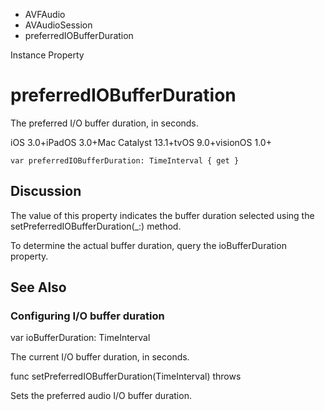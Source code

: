 

- AVFAudio
- AVAudioSession
-  preferredIOBufferDuration 

Instance Property

# preferredIOBufferDuration

The preferred I/O buffer duration, in seconds.

iOS 3.0+iPadOS 3.0+Mac Catalyst 13.1+tvOS 9.0+visionOS 1.0+

``` source
var preferredIOBufferDuration: TimeInterval { get }
```

## Discussion

The value of this property indicates the buffer duration selected using the setPreferredIOBufferDuration(_:) method.

To determine the actual buffer duration, query the ioBufferDuration property.

## See Also

### Configuring I/O buffer duration

var ioBufferDuration: TimeInterval

The current I/O buffer duration, in seconds.

func setPreferredIOBufferDuration(TimeInterval) throws

Sets the preferred audio I/O buffer duration.

